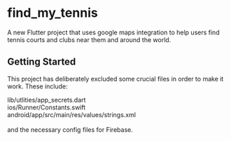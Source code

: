 # find_my_tennis

A new Flutter project that uses google maps integration to help users find tennis courts and clubs near them and around the world.

## Getting Started

This project has deliberately excluded some crucial files in order to make it work. These include:

lib/utlities/app_secrets.dart
<br>
ios/Runner/Constants.swift
<br>
android/app/src/main/res/values/strings.xml
<br>
<br>
and the necessary config files for Firebase.
